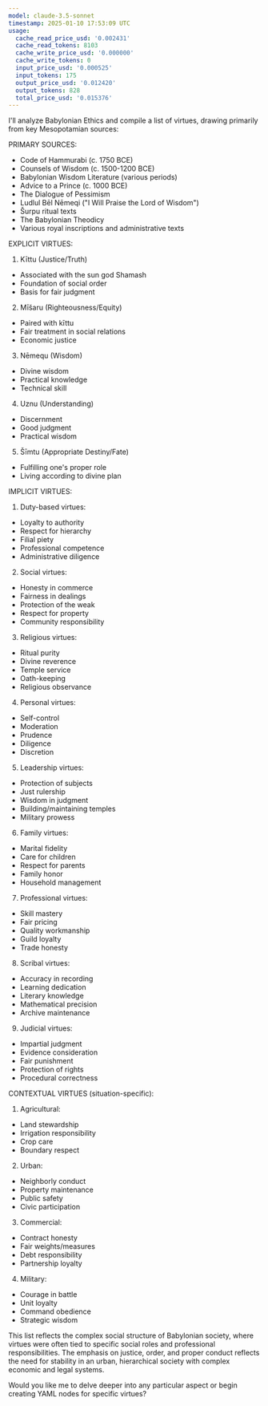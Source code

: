 ```yaml
---
model: claude-3.5-sonnet
timestamp: 2025-01-10 17:53:09 UTC
usage:
  cache_read_price_usd: '0.002431'
  cache_read_tokens: 8103
  cache_write_price_usd: '0.000000'
  cache_write_tokens: 0
  input_price_usd: '0.000525'
  input_tokens: 175
  output_price_usd: '0.012420'
  output_tokens: 828
  total_price_usd: '0.015376'
---
```


I'll analyze Babylonian Ethics and compile a list of virtues, drawing primarily from key Mesopotamian sources:

PRIMARY SOURCES:
- Code of Hammurabi (c. 1750 BCE)
- Counsels of Wisdom (c. 1500-1200 BCE)
- Babylonian Wisdom Literature (various periods)
- Advice to a Prince (c. 1000 BCE)
- The Dialogue of Pessimism
- Ludlul Bēl Nēmeqi ("I Will Praise the Lord of Wisdom")
- Šurpu ritual texts
- The Babylonian Theodicy
- Various royal inscriptions and administrative texts

EXPLICIT VIRTUES:
1. Kīttu (Justice/Truth)
- Associated with the sun god Shamash
- Foundation of social order
- Basis for fair judgment

2. Mīšaru (Righteousness/Equity)
- Paired with kīttu
- Fair treatment in social relations
- Economic justice

3. Nēmequ (Wisdom)
- Divine wisdom
- Practical knowledge
- Technical skill

4. Uznu (Understanding)
- Discernment
- Good judgment
- Practical wisdom

5. Šīmtu (Appropriate Destiny/Fate)
- Fulfilling one's proper role
- Living according to divine plan

IMPLICIT VIRTUES:
1. Duty-based virtues:
- Loyalty to authority
- Respect for hierarchy
- Filial piety
- Professional competence
- Administrative diligence

2. Social virtues:
- Honesty in commerce
- Fairness in dealings
- Protection of the weak
- Respect for property
- Community responsibility

3. Religious virtues:
- Ritual purity
- Divine reverence
- Temple service
- Oath-keeping
- Religious observance

4. Personal virtues:
- Self-control
- Moderation
- Prudence
- Diligence
- Discretion

5. Leadership virtues:
- Protection of subjects
- Just rulership
- Wisdom in judgment
- Building/maintaining temples
- Military prowess

6. Family virtues:
- Marital fidelity
- Care for children
- Respect for parents
- Family honor
- Household management

7. Professional virtues:
- Skill mastery
- Fair pricing
- Quality workmanship
- Guild loyalty
- Trade honesty

8. Scribal virtues:
- Accuracy in recording
- Learning dedication
- Literary knowledge
- Mathematical precision
- Archive maintenance

9. Judicial virtues:
- Impartial judgment
- Evidence consideration
- Fair punishment
- Protection of rights
- Procedural correctness

CONTEXTUAL VIRTUES (situation-specific):
1. Agricultural:
- Land stewardship
- Irrigation responsibility
- Crop care
- Boundary respect

2. Urban:
- Neighborly conduct
- Property maintenance
- Public safety
- Civic participation

3. Commercial:
- Contract honesty
- Fair weights/measures
- Debt responsibility
- Partnership loyalty

4. Military:
- Courage in battle
- Unit loyalty
- Command obedience
- Strategic wisdom

This list reflects the complex social structure of Babylonian society, where virtues were often tied to specific social roles and professional responsibilities. The emphasis on justice, order, and proper conduct reflects the need for stability in an urban, hierarchical society with complex economic and legal systems.

Would you like me to delve deeper into any particular aspect or begin creating YAML nodes for specific virtues?